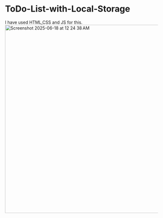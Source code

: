 # ToDo-List-with-Local-Storage
I have used HTML,CSS and JS for this.
<img width="623" alt="Screenshot 2025-06-18 at 12 24 38 AM" src="https://github.com/user-attachments/assets/032e11b9-accb-43ed-8e79-17aa8c249bd0" />
